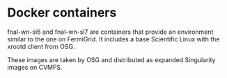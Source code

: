 # Docker containers

fnal-wn-sl6 and fnal-wn-sl7 are containers that provide an environment similar to the one on FermiGrid.
It includes a base Scientific Linux with the xrootd client from OSG.

These images are taken by OSG and distributed as expanded Singularity images on CVMFS.
